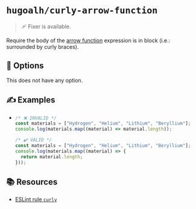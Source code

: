 # `hugoalh/curly-arrow-function`

> 🩹 Fixer is available.

Require the body of the [arrow function][ecmascript-arrow-function] expression is in block (i.e.: surrounded by curly braces).

## 🔧 Options

This does not have any option.

## ✍️ Examples

- ```ts
  /* ❌ INVALID */
  const materials = ["Hydrogen", "Helium", "Lithium", "Beryllium"];
  console.log(materials.map((material) => material.length));

  /* ✔️ VALID */
  const materials = ["Hydrogen", "Helium", "Lithium", "Beryllium"];
  console.log(materials.map((material) => {
    return material.length;
  }));
  ```

## 📚 Resources

- [ESLint rule `curly`](https://eslint.org/docs/latest/rules/curly)

[ecmascript-arrow-function]: https://developer.mozilla.org/en-US/docs/Web/JavaScript/Reference/Functions/Arrow_functions
